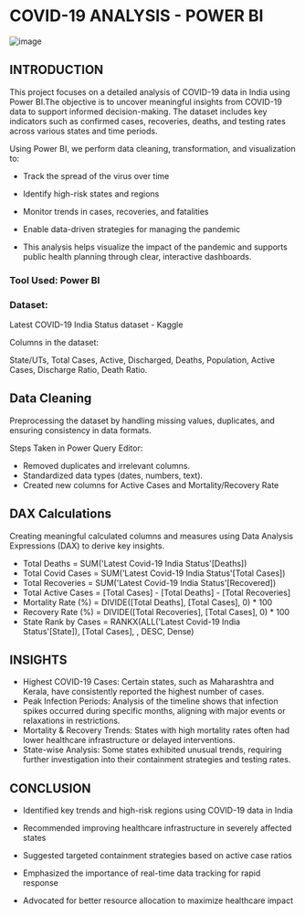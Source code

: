 # COVID-19 ANALYSIS - POWER BI
![image](https://github.com/user-attachments/assets/1c455b55-9a3e-4faa-9681-2e4a200ae074)

## INTRODUCTION

This project focuses on a detailed analysis of COVID-19 data in India using Power BI.The objective is to uncover meaningful insights from COVID-19 data to support informed decision-making. The dataset includes key indicators such as confirmed cases, recoveries, deaths, and testing rates across various states and time periods.

Using Power BI, we perform data cleaning, transformation, and visualization to:

* Track the spread of the virus over time

* Identify high-risk states and regions

* Monitor trends in cases, recoveries, and fatalities

* Enable data-driven strategies for managing the pandemic

* This analysis helps visualize the impact of the pandemic and supports public health planning through clear, interactive dashboards.


### Tool Used: Power BI

### Dataset:
Latest COVID-19 India Status dataset - Kaggle

Columns in the dataset:

State/UTs,
Total Cases,
Active,
Discharged,
Deaths,
Population,
Active Cases,
Discharge Ratio,
Death Ratio.

## Data Cleaning
Preprocessing the dataset by handling missing values, duplicates, and ensuring consistency in data formats.

Steps Taken in Power Query Editor:

* Removed duplicates and irrelevant columns.
* Standardized data types (dates, numbers, text).
* Created new columns for Active Cases and Mortality/Recovery Rate

## DAX Calculations

Creating meaningful calculated columns and measures using Data Analysis Expressions (DAX) to derive key insights.

* Total Deaths = SUM('Latest Covid-19 India Status'[Deaths])
* Total Covid Cases = SUM('Latest Covid-19 India Status'[Total Cases])
* Total Recoveries = SUM('Latest Covid-19 India Status'[Recovered])
* Total Active Cases = [Total Cases] - [Total Deaths] - [Total Recoveries]
* Mortality Rate (%) = DIVIDE([Total Deaths], [Total Cases], 0) * 100
* Recovery Rate (%) = DIVIDE([Total Recoveries], [Total Cases], 0) * 100
* State Rank by Cases = RANKX(ALL('Latest Covid-19 India Status'[State]), [Total Cases], , DESC, Dense)

## INSIGHTS

*	Highest COVID-19 Cases: Certain states, such as Maharashtra and Kerala, have consistently reported the highest number of cases.
* Peak Infection Periods: Analysis of the timeline shows that infection spikes occurred during specific months, aligning with major events or relaxations in restrictions.
* Mortality & Recovery Trends: States with high mortality rates often had lower healthcare infrastructure or delayed interventions.
* State-wise Analysis: Some states exhibited unusual trends, requiring further investigation into their containment strategies and testing rates.

## CONCLUSION

* Identified key trends and high-risk regions using COVID-19 data in India

* Recommended improving healthcare infrastructure in severely affected states

* Suggested targeted containment strategies based on active case ratios

* Emphasized the importance of real-time data tracking for rapid response

* Advocated for better resource allocation to maximize healthcare impact
##
